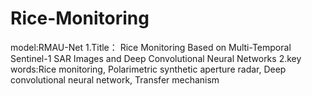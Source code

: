 # Rice-Monitoring
model:RMAU-Net
1.Title： Rice Monitoring Based on Multi-Temporal Sentinel-1 SAR Images and Deep Convolutional Neural Networks
2.key words:Rice monitoring, Polarimetric synthetic aperture radar, Deep convolutional neural network, Transfer mechanism
